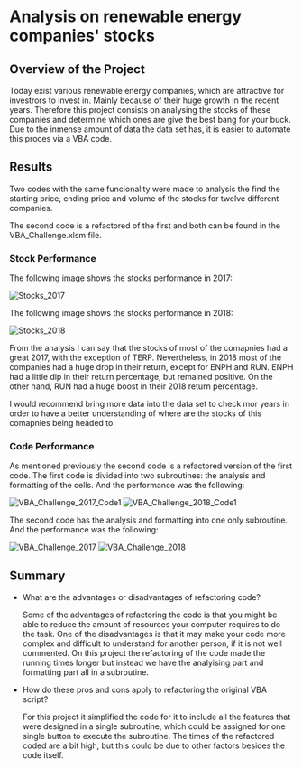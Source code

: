 # Analysis on renewable energy companies' stocks

## Overview of the Project

Today exist various renewable energy companies, which are attractive for investrors to invest in. Mainly because of their huge growth in the recent years. Therefore this project consists on analysing the stocks of these companies and determine which ones are give the best bang for your buck. Due to the inmense amount of data the data set has, it is easier to automate this proces via a VBA code.

## Results

Two codes with the same funcionality were made to analysis the find the starting price, ending price and volume of the stocks for twelve different companies. 

The second code is a refactored of the first and both can be found in the VBA_Challenge.xlsm file.

### Stock Performance

The following image shows the stocks performance in 2017:

![Stocks_2017](https://user-images.githubusercontent.com/89402038/134991351-a100a13e-234f-4faa-bc91-0f64a2434414.png)

The following image shows the stocks performance in 2018:

![Stocks_2018](https://user-images.githubusercontent.com/89402038/134991389-9b7716df-9cde-4ed5-8e01-0dd5bc676736.png)

From the analysis I can say that the stocks of most of the comapnies had a great 2017, with the exception of TERP. Nevertheless, in 2018 most of the companies had a huge drop in their return, except for ENPH and RUN. ENPH had a little dip in their return percentage, but remained positive. On the other hand, RUN had a huge boost in their 2018 return percentage. 

I would recommend bring more data into the data set to check mor years in order to have a better understanding of where are the stocks of this comapnies being headed to.

### Code Performance

As mentioned previously the second code is a refactored version of the first code. The first code is divided into two subroutines: the analysis and formatting of the cells. And the performance was the following:

![VBA_Challenge_2017_Code1](https://user-images.githubusercontent.com/89402038/134992295-ae81beb1-4425-4a04-b75f-7efee9505525.png)
![VBA_Challenge_2018_Code1](https://user-images.githubusercontent.com/89402038/134992300-1a75afdf-11e0-4d33-a160-d6b5e1563c90.png)

The second code has the analysis and formatting into one only subroutine. And the performance was the following:

![VBA_Challenge_2017](https://user-images.githubusercontent.com/89402038/134992458-8d4c0d72-c120-44fc-bb0f-832ddafc7b3e.png)
![VBA_Challenge_2018](https://user-images.githubusercontent.com/89402038/134992464-3b59cee3-eed1-4b68-bc15-2700059c6be1.png)

## Summary
- What are the advantages or disadvantages of refactoring code?
  
  Some of the advantages of refactoring the code is that you might be able to reduce the amount of resources your computer requires to do the task. One of the disadvantages is that it may make your code more complex and difficult to understand for another person, if it is not well commented. On this project the refactoring of the code made the running times longer but instead we have the analyising part and formatting part all in a subroutine.
  
- How do these pros and cons apply to refactoring the original VBA script?
  
  For this project it simplified the code for it to include all the features that were designed in a single subroutine, which could be assigned for one single button to execute the subroutine. The times of the refactored coded are a bit high, but this could be due to other factors besides the code itself. 
